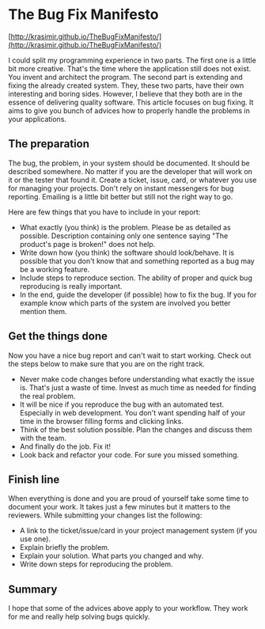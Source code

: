 # The Bug Fix Manifesto

[http://krasimir.github.io/TheBugFixManifesto/](http://krasimir.github.io/TheBugFixManifesto/)

I could split my programming experience in two parts. The first one is a little bit more creative. That's the time where the application still does not exist. You invent and architect the program. The second part is extending and fixing the already created system. They, these two parts, have their own interesting and boring sides. However, I believe that they both are in the essence of delivering quality software. This article focuses on bug fixing. It aims to give you bunch of advices how to properly handle the problems in your applications.

## The preparation

The bug, the problem, in your system should be documented. It should be described somewhere. No matter if you are the developer that will work on it or the tester that found it. Create a ticket, issue, card, or whatever you use for managing your projects. Don't rely on instant messengers for bug reporting. Emailing is a little bit better but still not the right way to go.

Here are few things that you have to include in your report:

* What exactly (you think) is the problem. Please be as detailed as possible. Description containing only one sentence saying "The product's page is broken!" does not help.
* Write down how (you think) the software should look/behave. It is possible that you don't know that and something reported as a bug may be a working feature.
* Include steps to reproduce section. The ability of proper and quick bug reproducing is really important.
* In the end, guide the developer (if possible) how to fix the bug. If you for example know which parts of the system are involved you better mention them.

## Get the things done

Now you have a nice bug report and can't wait to start working. Check out the steps below to make sure that you are on the right track.

* Never make code changes before understanding what exactly the issue is. That's just a waste of time. Invest as much time as needed for finding the real problem.
* It will be nice if you reproduce the bug with an automated test. Especially in web development. You don't want spending half of your time in the browser filling forms and clicking links.
* Think of the best solution possible. Plan the changes and discuss them with the team.
* And finally do the job. Fix it!
* Look back and refactor your code. For sure you missed something.

## Finish line

When everything is done and you are proud of yourself take some time to document your work. It takes just a few minutes but it matters to the reviewers. While submitting your changes list the following:

* A link to the ticket/issue/card in your project management system (if you use one).
* Explain briefly the problem.
* Explain your solution. What parts you changed and why.
* Write down steps for reproducing the problem.

## Summary

I hope that some of the advices above apply to your workflow. They work for me and really help solving bugs quickly.
